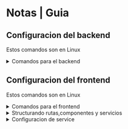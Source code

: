 # Notas | Guia

## Configuracion del backend

Estos comandos son en Linux

<details>
<summary>Comandos para el backend</summary>
    - npm init // Este archivo contiene información sobre tu proyecto y las dependencias necesarias. 
    
    - nodemon cors express express-validator dontenv  morgan // Dependencias que utilizaremos en el repaso

    - agregar "dev": "nodemon _ruta_del_index.js" para que funcione con morgan

    - sudo fuser -k 3000/tcp // Limpia el puerto deseado

    - al usuar peticiones post en postman en los headers agregar en Key agregar Content-Type y en Value application/json para que funcione correctamente, seguido a ello realizar las peticiones en el Body

    

</details>


## Configuracion del frontend

Estos comandos son en Linux

<details>
<summary>Comandos para el frontend</summary>
    
    - ng new  //inicia el front
        Name
        estyle scss
        n
    - ng serve --host 192.168.0.8 // saca el front por le host 192.168.0.8
    - ng serve //para correrlo 
    - ng g s nombre_del_servicio
    - ng g c nombre_del_comando
    

</details>


<details>
<summary>Structurando rutas,componentes y servicios </summary>
   
    - en app crear las carpetas para servicies & components
    - en app.config.ts agregar los providers de router y http
    - en app.component.html dejar solamente <router-outlet /> 
    - index.html de src dejar el enrutador de views <app-root></app-root>
    - crear una carpeta environmets 
    - en enviroments.ts definir en donde estara la api que consumira 
            export const environment = {
                production: false,
                apiUrl: 'http://localhost:3000' //esto es provisional
            };
</details>

<details>
<summary>Configuracion de service </summary>
   
            import { Injectable, inject } from '@angular/core';
            import { HttpClient, HttpHeaders } from '@angular/common/http';
            import { Router } from '@angular/router';
            import { environment } from '../../../../environments/enviroment';


            @Injectable({
            providedIn: 'root'
            })
            export class UsuarioService {
            http=inject(HttpClient);
            router=inject(Router);

            headers = new HttpHeaders({
                'Content-Type': 'application/json'
            });

            apiUrl = environment.apiUrl;

            consult_get(url:string){
                const route = this.apiUrl + url;
                return this.http.get(route,{headers:this.headers});
            }

            consult_post(url:string,data:any){
                const route = this.apiUrl + url;
                return this.http.post(route,data,{headers:this.headers});
            }

            consult_put(url:string,data:any){
                const route = this.apiUrl + url;
                return this.http.put(route,data,{headers:this.headers});
            }

            consult_delete(url:string){
                const route = this.apiUrl + url;
                return this.http.delete(route,{headers:this.headers});
            }


            constructor() { }
            }




    
</details>



